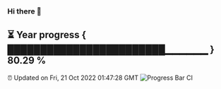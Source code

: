 ### Hi there 👋
⏳ Year progress { ████████████████████████▁▁▁▁▁▁ } 80.29 %
---
⏰ Updated on Fri, 21 Oct 2022 01:47:28 GMT
![Progress Bar CI](https://github.com/liununu/liununu/workflows/Progress%20Bar%20CI/badge.svg)
